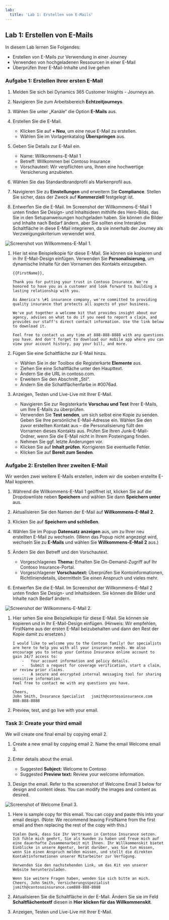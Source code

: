 ```yaml
---
lab:
  title: 'Lab 1: Erstellen von E-Mails'
---
```


## Lab 1: Erstellen von E-Mails 

In diesem Lab lernen Sie Folgendes:
- Erstellen von E-Mails zur Verwendung in einer Journey
- Verwenden von hochgeladenen Ressourcen in einer E-Mail
- Überprüfen Ihrer E-Mail-Inhalte und live gehen

### Aufgabe 1: Erstellen Ihrer ersten E-Mail
1. Melden Sie sich bei Dynamics 365 Customer Insights - Journeys an.

1. Navigieren Sie zum Arbeitsbereich **Echtzeitjourneys**.

1. Wählen Sie unter „Kanäle“ die Option **E-Mails** aus.

1. Erstellen Sie die E-Mail.
   - Klicken Sie auf **+ Neu**, um eine neue E-Mail zu erstellen.
   - Wählen Sie im Vorlagenkatalog **Überspringen** aus.

1. Geben Sie Details zur E-Mail ein.
   - Name: Willkommens-E-Mail 1
   - Betreff: Willkommen bei Contoso Insurance
   - Vorschautext: Wir verpflichten uns, Ihnen eine hochwertige Versicherung anzubieten.

1. Wählen Sie das Standardbrandprofil als Markenprofil aus.

1. Navigieren Sie zu **Einstellungen** und erweitern Sie **Compliance**. Stellen Sie sicher, dass der Zweck auf **Kommerziell** festgelegt ist.

1. Entwerfen Sie die E-Mail. Im Screenshot der Willkommens-E-Mail 1 unten finden Sie Design- und Inhaltsideen mithilfe des Hero-Bilds, das Sie in den Setupanweisungen hochgeladen haben. Sie können die Bilder und Inhalte nach Bedarf ändern, aber Sie sollten eine Interaktive Schaltfläche in diese E-Mail integrieren, da sie innerhalb der Journey als Verzweigungskriterium verwendet wird.

![Screenshot von Willkommens-E-Mail 1.](../Labs/Media/welcome-email-1-example.png) 

1. Hier ist eine Beispielkopie für diese E-Mail. Sie können sie kopieren und in Ihr E-Mail-Design einfügen. Verwenden Sie **Personalisierung**, um dynamische Inhalte für den Vornamen des Kontakts einzugeben. 

    ```
    {{FirstName}},
    
    Thank you for putting your trust in Contoso Insurance. We're honored to have you as a customer and look forward to building a lasting relationship with you. 
 
    As America's \#1 insurance company, we're committed to providing quality insurance that protects all aspects of your business. 
 
    We've put together a welcome kit that provides insight about our agency, advises on what to do if you need to report a claim, and provides our staff's direct contact information. Use the link below to download it. 
 
    Feel free to contact us any time at 888-888-8888 with any questions you have. And don't forget to download our mobile app where you can view your account history, pay your bill, and more. 
    ```

1. Fügen Sie eine Schaltfläche zur E-Mail hinzu. 

    - Wählen Sie in der Toolbox die Registerkarte **Elemente** aus. 
    - Ziehen Sie eine Schaltfläche unter den Haupttext. 
    - Ändern Sie die URL in contoso.com. 
    - Erweitern Sie den Abschnitt „Stil“. 
    - Ändern Sie die Schaltflächenfarbe in #0076ad. 

1.  Anzeigen, Testen und Live-Live mit Ihrer E-Mail. 

    - Navigieren Sie zur Registerkarte **Vorschau und Test** Ihrer E-Mails, um Ihre E-Mails zu überprüfen. 
    - Verwenden Sie **Test senden**, um sich selbst eine Kopie zu senden. Geben Sie Ihre persönliche E-Mail-Adresse ein. Wählen Sie den zuvor erstellten Kontakt aus – die Personalisierung füllt den Vornamen dieses Kontakts aus. Prüfen Sie Ihren Junk-E-Mail-Ordner, wenn Sie die E-Mail nicht in Ihrem Posteingang finden. 
    - Nehmen Sie ggf. letzte Änderungen vor. 
    - Klicken Sie auf **Inhalt prüfen**. Korrigieren Sie eventuelle Fehler. 
    - Klicken Sie auf **Bereit zum Senden**. 

### Aufgabe 2: Erstellen Ihrer zweiten E-Mail
Wir werden zwei weitere E-Mails erstellen, indem wir die soeben erstellte E-Mail kopieren.

1. Während die Willkommens-E-Mail 1 geöffnet ist, klicken Sie auf die Dropdownliste neben **Speichern** und wählen Sie dann **Speichern unter** aus.

1. Aktualisieren Sie den Namen der E-Mail auf **Willkommens-E-Mail 2**. 

1. Klicken Sie auf **Speichern und schließen**.

1. Wählen Sie im Popup **Datensatz anzeigen** aus, um zu Ihrer neu erstellten E-Mail zu wechseln. (Wenn das Popup nicht angezeigt wird, wechseln Sie zu **E-Mails** und wählen Sie **Willkommens-E-Mail 2** aus.)

1. Ändern Sie den Betreff und den Vorschautext.
    - Vorgeschlagenes **Thema:** Erhalten Sie On-Demand-Zugriff auf Ihr Contoso Insurance-Portal.
    - Vorgeschlagener **Vorschautext:** Überprüfen Sie Kontoinformationen, Richtliniendetails, übermitteln Sie einen Anspruch und vieles mehr.

1. Entwerfen Sie die E-Mail. Im Screenshot der Willkommens-E-Mail 2 unten finden Sie Design- und Inhaltsideen. Sie können die Bilder und Inhalte nach Bedarf ändern. 

![Screenshot der Willkommens-E-Mail 2.](../Labs/Media/welcome-email-2-example.png) 

1. Hier sehen Sie eine Beispielkopie für diese E-Mail. Sie können sie kopieren und in Ihr E-Mail-Design einfügen. (Hinweis: Wir empfehlen, FirstName aus der ersten E-Mail beizubehalten und dann den Rest der Kopie damit zu ersetzen.) 

    ```
    I would like to welcome you to the Contoso family! Our specialists are here to help you with all your insurance needs. We also encourage you to setup your Contoso Insurance online account to gain 24/7 access to:  
        -   Your account information and policy details. 
        -   Submit a request for coverage verification, start a claim, or review prior claims. 
        -   A secure and encrypted internal messaging tool for sharing sensitive information. 
    Feel free to contact me with any questions you have. 
        
    Cheers, 
    John Smith, Insurance Specialist   jsmith@contosoinsurance.com 
    888-888-8888 

1. Preview, test, and go live with your email.

### Task 3: Create your third email
We will create one final email by copying email 2.

1. Create a new email by copying email 2. Name the email Welcome email 3. 

1. Enter details about the email.
    - Suggested **Subject:** Welcome to Contoso
    - Suggested **Preview text:** Review your welcome information.

1. Design the email. Refer to the screenshot of Welcome Email 3 below for design and content ideas. You can modify the images and content as desired. 

![Screenshot of Welcome Email 3.](../Labs/Media/welcome-email-3-example.png) 

1. Here is sample copy for this email. You can copy and paste this into your email design. (Note: We recommend leaving FirstName from the first email and then replacing the rest of the copy with this.) 

    ```
    Vielen Dank, dass Sie Ihr Vertrauen in Contoso Insurance setzen. Ich fühle mich geehrt, Sie als Kunden zu haben und freue mich auf eine dauerhafte Zusammenarbeit mit Ihnen. Ihr Willkommenskit bietet Einblicke in unsere Agentur, berät darüber, was Sie tun müssen, wenn Sie einen Anspruch melden müssen, und stellt die direkten Kontaktinformationen unserer Mitarbeiter zur Verfügung. 

    Verwenden Sie den nachstehenden Link, um das Kit von unserer Website herunterzuladen.
    
    Wenn Sie weitere Fragen haben, wenden Sie sich bitte an mich. Cheers, John Smith, Versicherungsspezialist jsmith@contosoinsurance.com888-888-8888 

1. Aktualisieren Sie die Schaltfläche in der E-Mail. Ändern Sie sie im Feld **Schaltflächentextf** diesen in **Hier klicken für das Willkommenskit**.

1. Anzeigen, Testen und Live-Live mit Ihrer E-Mail.
